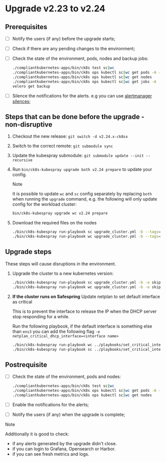# Upgrade v2.23 to v2.24

## Prerequisites

- [ ] Notify the users (if any) before the upgrade starts;
- [ ] Check if there are any pending changes to the environment;
- [ ] Check the state of the environment, pods, nodes and backup jobs:

    ```bash
    ./compliantkubernetes-apps/bin/ck8s test sc|wc
    ./compliantkubernetes-apps/bin/ck8s ops kubectl sc|wc get pods -A -o custom-columns=NAMESPACE:metadata.namespace,POD:metadata.name,READY-false:status.containerStatuses[*].ready,REASON:status.containerStatuses[*].state.terminated.reason | grep false | grep -v Completed
    ./compliantkubernetes-apps/bin/ck8s ops kubectl sc|wc get nodes
    ./compliantkubernetes-apps/bin/ck8s ops kubectl sc|wc get jobs -A
    velero get backup
    ```

- [ ] Silence the notifications for the alerts. e.g you can use [alertmanager silences](https://prometheus.io/docs/alerting/latest/alertmanager/#silences);

## Steps that can be done before the upgrade - non-disruptive

1. Checkout the new release: `git switch -d v2.24.x-ck8sx`

1. Switch to the correct remote: `git submodule sync`

1. Update the kubespray submodule: `git submodule update --init --recursive`

1. Run `bin/ck8s-kubespray upgrade both v2.24 prepare` to update your config.

    > [!NOTE]
    > It is possible to update `wc` and `sc` config separately by replacing `both` when running the `upgrade` command, e.g. the following will only update config for the workload cluster:
    > ```bash
    > bin/ck8s-kubespray upgrade wc v2.24 prepare
    > ```

1. Download the required files on the nodes

    ```bash
    ./bin/ck8s-kubespray run-playbook sc upgrade_cluster.yml -b --tags=download
    ./bin/ck8s-kubespray run-playbook wc upgrade_cluster.yml -b --tags=download
    ```

## Upgrade steps

These steps will cause disruptions in the environment.

1. Upgrade the cluster to a new kubernetes version:

    ```bash
    ./bin/ck8s-kubespray run-playbook sc upgrade_cluster.yml -b -e skip_downloads=true
    ./bin/ck8s-kubespray run-playbook wc upgrade_cluster.yml -b -e skip_downloads=true
    ```

1. **If the cluster runs on Safespring** Update netplan to set default interface as critical

    This is to prevent the interface to release the IP when the DHCP server stop responding for a while.

    Run the following playbook, if the default interface is something else than `ens3` you can add the following flag `-e netplan_critical_dhcp_interface=<interface name>`

    ```bash
    ./bin/ck8s-kubespray run-playbook wc ../playbooks/set_critical_interface.yml -e netplan_critical_dhcp_interface=ens3
    ./bin/ck8s-kubespray run-playbook sc ../playbooks/set_critical_interface.yml -e netplan_critical_dhcp_interface=ens3
    ```

## Postrequisite

- [ ] Check the state of the environment, pods and nodes:

    ```bash
    ./compliantkubernetes-apps/bin/ck8s test sc|wc
    ./compliantkubernetes-apps/bin/ck8s ops kubectl sc|wc get pods -A -o custom-columns=NAMESPACE:metadata.namespace,POD:metadata.name,READY-false:status.containerStatuses[*].ready,REASON:status.containerStatuses[*].state.terminated.reason | grep false | grep -v Completed
    ./compliantkubernetes-apps/bin/ck8s ops kubectl sc|wc get nodes
    ```

- [ ] Enable the notifications for the alerts;
- [ ] Notify the users (if any) when the upgrade is complete;

> [!NOTE]
> Additionally it is good to check:
> - if any alerts generated by the upgrade didn't close.
> - if you can login to Grafana, Opensearch or Harbor.
> - if you can see fresh metrics and logs.
